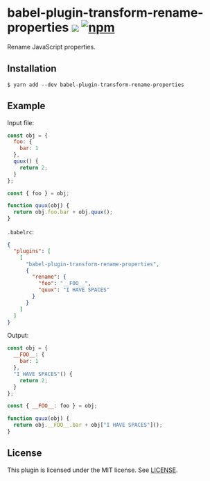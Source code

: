 # babel-plugin-transform-rename-properties ![](https://github.com/jviide/babel-plugin-transform-rename-properties/workflows/tests/badge.svg) [![npm](https://img.shields.io/npm/v/babel-plugin-transform-rename-properties.svg)](https://www.npmjs.com/package/babel-plugin-transform-rename-properties)

Rename JavaScript properties.

## Installation

```
$ yarn add --dev babel-plugin-transform-rename-properties
```

## Example

Input file:

```js
const obj = {
  foo: {
    bar: 1
  },
  quux() {
    return 2;
  }
};

const { foo } = obj;

function quux(obj) {
  return obj.foo.bar + obj.quux();
}
```

`.babelrc`:

```json
{
  "plugins": [
    [
      "babel-plugin-transform-rename-properties",
      {
        "rename": {
          "foo": "__FOO__",
          "quux": "I HAVE SPACES"
        }
      }
    ]
  ]
}
```

Output:

```js
const obj = {
  __FOO__: {
    bar: 1
  },
  "I HAVE SPACES"() {
    return 2;
  }
};

const { __FOO__: foo } = obj;

function quux(obj) {
  return obj.__FOO__.bar + obj["I HAVE SPACES"]();
}
```

## License

This plugin is licensed under the MIT license. See [LICENSE](./LICENSE).
